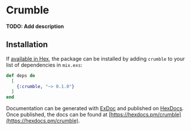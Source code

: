 # Crumble

**TODO: Add description**

## Installation

If [available in Hex](https://hex.pm/docs/publish), the package can be installed
by adding `crumble` to your list of dependencies in `mix.exs`:

```elixir
def deps do
  [
    {:crumble, "~> 0.1.0"}
  ]
end
```

Documentation can be generated with [ExDoc](https://github.com/elixir-lang/ex_doc)
and published on [HexDocs](https://hexdocs.pm). Once published, the docs can
be found at [https://hexdocs.pm/crumble](https://hexdocs.pm/crumble).

